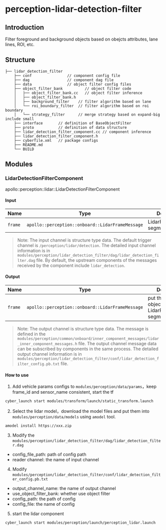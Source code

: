 # perception-lidar-detection-filter

## Introduction

Filter foreground and background objects based on obejcts attributes, lane lines, ROI, etc.

## Structure

```
├── lidar_detection_filter
    ├── conf                // component config file
    ├── dag                 // component dag file
    ├── data                // object filter config files
    ├── object_filter_bank          // object filter code
    │   ├── object_filter_bank.cc   // object filter inference
    │   ├── object_filter_bank.h
    │   ├── background_filter    // filter algorithm based on lane
    │   └── roi_boundary_filter  // filter algorithm based on roi boundary
    │   └── strategy_filter      // merge strategy based on expand-big include small
    ├── interface       // definition of BaseObjectFilter
    ├── proto           // definition of data structure
    ├── lidar_detection_filter_component.cc // component inference
    ├── lidar_detection_filter_component.h
    ├── cyberfile.xml   // package configs
    ├── README.md
    └── BUILD
```

## Modules

### LidarDetectionFilterComponent

apollo::perception::lidar::LidarDetectionFilterComponent

#### Input

| Name    | Type                                             | Description                    | Input channal |
| ------- | ------------------------------------------------ | ------------------------------ | ------------- |
| `frame` | `apollo::perception::onboard::LidarFrameMessage` | LidarFrame‘s segmented_objects | /perception/lidar/detection |

>Note: The input channel is structure type data. The default trigger channel is `/perception/lidar/detection`. The detailed input channel information is in `modules/perception/lidar_detection_filter/dag/lidar_detection_filter.dag` file. By default, the upstream components of the messages received by the component include `lidar_detection`.

#### Output

| Name    | Type                                             | Description                                                   | Output channal |
| ------- | ------------------------------------------------ | ------------------------------------------------------------- | -------------- |
| `frame` | `apollo::perception::onboard::LidarFrameMessage` | put the preserved objects into LidarFrame‘s segmented_objects | /perception/lidar/detection_filter |

>Note: The output channel is structure type data. The message is defined in the `modules/perception/common/onboard/inner_component_messages/lidar_inner_component_messages.h` file. The output channel message data can be subscribed by components in the same process. The detailed output channel information is in `modules/perception/lidar_detection_filter/conf/lidar_detection_filter_config.pb.txt` file.

#### How to use

1. Add vehicle params configs to `modules/perception/data/params`，keep frame_id and sensor_name consistent, start the
   tf

```bash
cyber_launch start modules/transform/launch/static_transform.launch
```

2. Select the lidar model，download the model files and put them into `modules/perception/data/models` using `amodel`
   tool.

```bash
amodel install https://xxx.zip
```

3. Modify the `modules/perception/lidar_detection_filter/dag/lidar_detection_filter.dag`

- config_file_path: path of config path
- reader channel: the name of input channel

4. Modify `modules/perception/lidar_detection_filter/conf/lidar_detection_filter_config.pb.txt`

- output_channel_name: the name of output channel
- use_object_filter_bank: whether use object filter
- config_path: the path of config
- config_file: the name of config

5. start the lidar component

```bash
cyber_launch start modules/perception/launch/perception_lidar.launch
```
